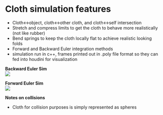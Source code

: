 # Cloth simulation features
* Cloth<->object, cloth<->other cloth, and cloth<->self intersection
* Stretch and compress limits to get the cloth to behave more realistically (not like rubber)
* Bend springs to keep the cloth locally flat to achieve realistic looking folds
* Forward and Backward Euler integration methods
* simulation run in c++, frames printed out in .poly file format so they can fed into houdini for visualization

**Backward Euler Sim**<br />
![](BE.gif)


**Forward Euler Sim**<br />
![](FE.gif)



**Notes on collisions**<br />
* Cloth for collision purposes is simply represented as spheres
